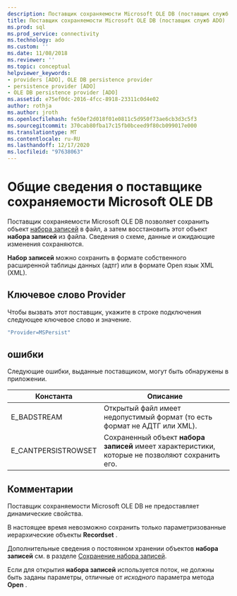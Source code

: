 ```yaml
---
description: Поставщик сохраняемости Microsoft OLE DB (поставщик служб ADO)
title: Поставщик сохраняемости Microsoft OLE DB (поставщик служб ADO) | Документация Майкрософт
ms.prod: sql
ms.prod_service: connectivity
ms.technology: ado
ms.custom: ''
ms.date: 11/08/2018
ms.reviewer: ''
ms.topic: conceptual
helpviewer_keywords:
- providers [ADO], OLE DB persistence provider
- persistence provider [ADO]
- OLE DB persistence provider [ADO]
ms.assetid: e75ef0dc-2016-4fcc-8918-23311c0d4e02
author: rothja
ms.author: jroth
ms.openlocfilehash: fe50ef2d018f01e0811c5d950f73ae6cb3d3c5f3
ms.sourcegitcommit: 370cab80fba17c15fb0bceed9f80cb099017e000
ms.translationtype: MT
ms.contentlocale: ru-RU
ms.lasthandoff: 12/17/2020
ms.locfileid: "97638063"
---
```

# <a name="microsoft-ole-db-persistence-provider-overview"></a>Общие сведения о поставщике сохраняемости Microsoft OLE DB
Поставщик сохраняемости Microsoft OLE DB позволяет сохранить объект [набора записей](../../reference/ado-api/recordset-object-ado.md) в файл, а затем восстановить этот объект **набора записей** из файла. Сведения о схеме, данные и ожидающие изменения сохраняются.

 **Набор записей** можно сохранить в формате собственного расширенной таблицы данных (адтг) или в формате Open язык XML (XML).

## <a name="provider-keyword"></a>Ключевое слово Provider
 Чтобы вызвать этот поставщик, укажите в строке подключения следующее ключевое слово и значение.

```vb
"Provider=MSPersist"
```

## <a name="errors"></a>ошибки
 Следующие ошибки, выданные поставщиком, могут быть обнаружены в приложении.

|Константа|Описание|
|--------------|-----------------|
|E_BADSTREAM|Открытый файл имеет недопустимый формат (то есть формат не АДТГ или XML).|
|E_CANTPERSISTROWSET|Сохраненный объект **набора записей** имеет характеристики, которые не позволяют сохранить его.|

## <a name="remarks"></a>Комментарии
 Поставщик сохраняемости Microsoft OLE DB не предоставляет динамические свойства.

 В настоящее время невозможно сохранить только параметризованные иерархические объекты **Recordset** .

 Дополнительные сведения о постоянном хранении объектов **набора записей** см. в разделе [Сохранение набора записей](../data/more-about-recordset-persistence.md).

 Если для открытия **набора записей** используется поток, не должны быть заданы параметры, отличные от *исходного* параметра метода **Open** .
